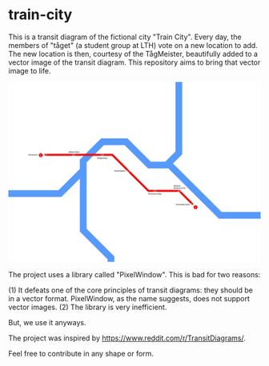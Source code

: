 # train-city
This is a transit diagram of the fictional city "Train City". Every day, the members of "tåget" (a student group at LTH) vote on a new location to add. The new location is then, courtesy of the TågMeister, beautifully added to a vector image of the transit diagram. This repository aims to bring that vector image to life.

![alt text](https://github.com/HampSwe/train-city/blob/main/images/07-10-22.jpeg "Latest version of Train City")


The project uses a library called "PixelWindow". This is bad for two reasons:

(1) It defeats one of the core principles of transit diagrams: they should be in a vector format. PixelWindow, as the name suggests, does not support vector images.
(2) The library is very inefficient.

But, we use it anyways.

The project was inspired by https://www.reddit.com/r/TransitDiagrams/.

Feel free to contribute in any shape or form.

